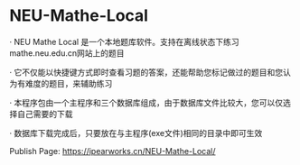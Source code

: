 # NEU-Mathe-Local

· NEU Mathe Local 是一个本地题库软件。支持在离线状态下练习mathe.neu.edu.cn网站上的题目

· 它不仅能以快捷键方式即时查看习题的答案，还能帮助您标记做过的题目和您认为有难度的题目，来辅助练习

· 本程序包由一个主程序和三个数据库组成，由于数据库文件比较大，您可以仅选择自己需要的下载

· 数据库下载完成后，只要放在与主程序(exe文件)相同的目录中即可生效


Publish Page:
https://ipearworks.cn/NEU-Mathe-Local/
